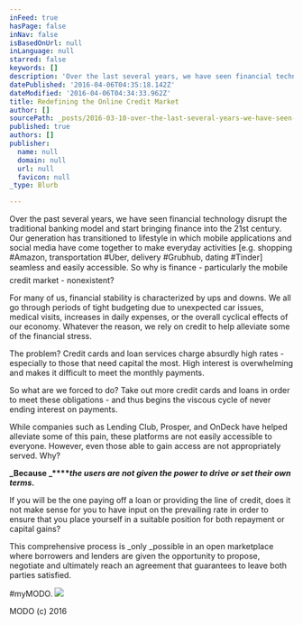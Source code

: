 ```yaml
---
inFeed: true
hasPage: false
inNav: false
isBasedOnUrl: null
inLanguage: null
starred: false
keywords: []
description: 'Over the last several years, we have seen financial technology disrupt the traditional banking model and help start bringing finance into the 21st century. Our generation has transitioned into a lifestyle in which mobile applications and social media have come together to make everyday activities (i.e. shopping (Amazon), transportation (Uber / Lyft), delivery (Grubhub), dating (Tinder), etc.) seamless and easily accessible. Yet, why is it that finance--particularly the mobile credit market--is non-existant?'
datePublished: '2016-04-06T04:35:18.142Z'
dateModified: '2016-04-06T04:34:33.962Z'
title: Redefining the Online Credit Market
author: []
sourcePath: _posts/2016-03-10-over-the-last-several-years-we-have-seen-financial-technolo.md
published: true
authors: []
publisher:
  name: null
  domain: null
  url: null
  favicon: null
_type: Blurb

---
```

Over the past several years, we have seen financial technology disrupt the traditional banking model and start bringing finance into the 21st century. Our generation has transitioned to lifestyle in which mobile applications and social media have come together to make everyday activities \[e.g. shopping \#Amazon, transportation \#Uber, delivery \#Grubhub, dating \#Tinder\] seamless and easily accessible. So why is finance - particularly the mobile credit market - nonexistent?

For many of us, financial stability is characterized by ups and downs. We all go through periods of tight budgeting due to unexpected car issues, medical visits, increases in daily expenses, or the overall cyclical effects of our economy. Whatever the reason, we rely on credit to help alleviate some of the financial stress. 

The problem? Credit cards and loan services charge absurdly high rates -especially to those that need capital the most. High interest is overwhelming and makes it difficult to meet the monthly payments. 

So what are we forced to do? Take out more credit cards and loans in order to  meet these obligations - and thus begins the viscous cycle of never ending interest on payments.

While companies such as Lending Club, Prosper, and OnDeck have helped alleviate some of this pain, these platforms are not easily accessible to everyone. However, even those able to gain access are not appropriately served. Why? 

**_Because _****_the users are not given the power to drive or set their own terms._**

If you will be the one paying off a loan or providing the line of credit, does it not make sense for you to have input on the prevailing rate in order to ensure that you place yourself in a suitable position for both repayment or capital gains? 

This comprehensive process is _only _possible in an open marketplace where borrowers and lenders are given the opportunity to propose, negotiate and ultimately reach an agreement that guarantees to leave both parties satisfied.  

\#myMODO. ![](https://the-grid-user-content.s3-us-west-2.amazonaws.com/9ad63b5a-1d04-487b-a78d-8da410b0c797.jpg)

MODO (c) 2016